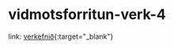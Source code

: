 # vidmotsforritun-verk-4 
link: [verkefnið](https://kleina13.github.io/vidmotsforritun-verk-4/){:target="_blank"}